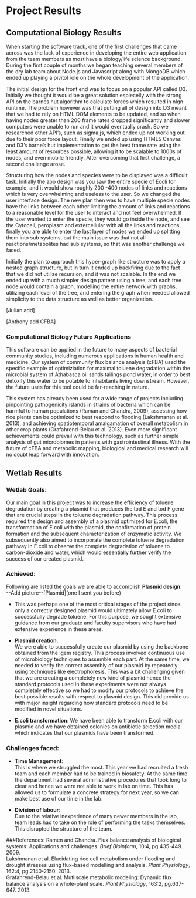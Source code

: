 # Project Results

## Computational Biology Results

When starting the software track, one of the first challenges that came across was the lack of experience in developing the entire web application from the team members as most have a biology/life science background.  During the first couple of months we began teaching several members of the dry lab team about Node.js and Javascript along with MongoDB which ended up playing a pivitol role on the whole development of the application.   

The initial design for the front end was to focus on a popular API called D3. Initially we thought it would be a great solution espiecelly with the strong API on the barnes hut algorithm to calculate forces which resulted in nlgn runtime.  The problem however was that putting all of design into D3 meant that we had to rely on HTML DOM elements to be updated, and so when having nodes greater than 200 frame rates dropped significantly and slower computers were unable to run and it would eventually crash. So we researched other API’s, such as sigma.js, which ended up not working out due to their poor force layout.  Finally we ended up using HTML5 Canvas and D3’s barne’s hut implementation to get the best frame rate using the least amount of resources possible, allowing it to be scalable to 1000s of nodes, and even mobile friendly.  After overcoming that first challenge, a second challenge arose.  

Structuring how the nodes and species were to be displayed was a difficult task. Initially the app design was you saw the entire specie of Ecoli for example, and it would show roughly 200 -400 nodes of links and reactions which is very overwhelming and useless to the user. So we changed the user interface design. The new plan then was to have multiple specie nodes have the links between each other limiting the amount of links and reactions to a reasonable level for the user to interact and not feel overwhelmed. If the user wanted to enter the specie, they would go inside the node, and see the Cytocell, peroplasm and extercellular with all the links and reactions, finally you are able to enter the last layer of nodes we ended up splitting them into sub systems, but the main issue was that not all reactions/metabolites had sub systems, so that was another challenge we faced.   

Initially the plan to approach this hyper-graph like structure was to apply a nested graph structure, but in turn it ended up backfiring due to the fact that we did not utilize recursion, and it was not scalable. In the end we ended up with a much simpler design pattern using a tree, and each tree node would contain a graph, modelling the entire network with graphs, utilizing each level of the tree, and entering the graph when needed allowed simplicity to the data structure as well as better organization.  

[Julian add]

[Anthony add CFBA]

### Computational Biology Future Applications
This software can be applied in the future to many aspects of bacterial community studies, including numerous applications in human health and medicine. 
Our system of community flux balance analysis (cFBA) used the specific example of optimiziation for maximal toluene degradation within the microbial system of Athabasca oil sands tailings pond water, in order to best detoxify this water to be potable to inhabitants living downstream. However, the future uses for this tool could be far-reaching in nature.

This system has already been used for a wide range of projects including pinpointing pathogenicity islands in strains of bacteria which can be harmful to human populations (Raman and Chandra, 2009), assessing how rice plants can be optimized to best respond to flooding (Lakshmanan et al. 2013), and achieving spatiotemporal amalgamation of overall metabolism in other crop plants (Grafahrend-Belau et al. 2013). Even more significant achievements could prevail with this technology, such as further simple analysis of gut microbiomes in patients with gastrointestinal illness. With the future of cFBA and metabolic mapping, biological and medical research will no doubt leap forward with innovation.

## Wetlab Results

### Wetlab Goals:

Our main goal in this project was to increase the efficiency of toluene degradation by creating a plasmid that produces the tod E and tod F gene that are crucial steps in the toluene degradation pathway. This process required the design and assembly of a plasmid optimized for E.coli, the transformation of E.coli with the plasmid, the confirmation of protein formation and the subsequent characterization of enzymatic activity. We subsequently also aimed to incorporate the complete toluene degradation pathway in E.coli to observe the complete degradation of toluene to carbon-dioxide and water, which would essentially further verify the success of our created plasmid.

### Achieved:
Following are listed the goals we are able to accomplish
__Plasmid design__:  
--Add picture--[Plasmid](one I sent you before)

* This was perhaps one of the most critical stages of the project since only a correctly designed plasmid would ultimately allow E.coli to successfully degrade toluene. For this purpose, we sought extensive guidance from our graduate and faculty supervisors who have had extensive experience in these areas.


* __Plasmid creation__:  
We were able to successfully create our plasmid by using the backbone obtained from the igem registry. This process involved continuous use of microbiology techniques to assemble each part. At the same time, we needed to verify the correct assembly of our plasmid by repeatedly using techniques like electrophoresis. This was a bit challenging given that we are creating a completely new kind of plasmid hence the standard protocols used in these experiments were not always completely effective so we had to modify our protocols to achieve the best possible results with respect to plasmid design. This did provide us with major insight regarding how standard protocols need to be modified in novel situations.

* __E.coli transformation__:
We have been able to transform E.coli with our plasmid and we have obtained colonies on antibiotic selection media which indicates that our plasmids have been transformed.

### Challenges faced:
* __Time Management__:  
This is where we struggled the most. This year we had recruited a fresh team and each member had to be trained in biosafety. At the same time the department had several administrative procedures that took long to clear and hence we were not able to work in lab on time. This has allowed us to formulate a concrete strategy for next year, so we can make best use of our time in the lab.

* __Division of labour__:  
Due to the relative inexperience of many newer members in the lab, team leads had to take on the role of performing the tasks themselves. This disrupted the structure of the team.


###References: 
Ramen and Chandra. Flux balance analysis of biological systems: Applications and challenges. *Brief Bioinform*, 10:4, pg.435-449. 2009.   
Lakshmanan et al. Elucidating rice cell metabolism under flooding and drought stresses using flux-based modelling and analysis. *Plant Physiology*, 162:4, pg.2140-2150. 2013.    
Grafahrend-Belau et al. Mutliscale metabolic modeling: Dynamic flux balance analysis on a whole-plant scale. *Plant Physiology*, 163:2, pg.637-647. 2013.   
